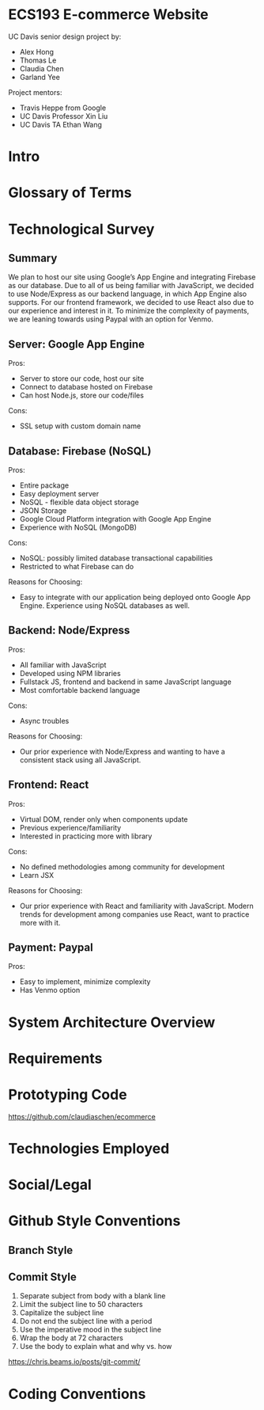 # ECS193 E-commerce Website

UC Davis senior design project by:

- Alex Hong
- Thomas Le
- Claudia Chen
- Garland Yee 

Project mentors: 

- Travis Heppe from Google
- UC Davis Professor Xin Liu  
- UC Davis TA Ethan Wang

# Intro

# Glossary of Terms

# Technological Survey

## Summary
We plan to host our site using Google’s App Engine and integrating Firebase as our database. Due to all of us being familiar with JavaScript, we decided to use Node/Express as our backend language, in which App Engine also supports. For our frontend framework, we decided to use React also due to our experience and interest in it. To minimize the complexity of payments, we are leaning towards using Paypal with an option for Venmo. 

## Server: Google App Engine
	
Pros:

- Server to store our code, host our site
- Connect to database hosted on Firebase
- Can host Node.js, store our code/files

Cons:

- SSL setup with custom domain name

## Database: Firebase (NoSQL)

Pros:

- Entire package
- Easy deployment server
- NoSQL - flexible data object storage
- JSON Storage
- Google Cloud Platform integration with Google App Engine
- Experience with NoSQL (MongoDB)

Cons:

- NoSQL: possibly limited database transactional capabilities
- Restricted to what Firebase can do

Reasons for Choosing: 

- Easy to integrate with our application being deployed onto Google App Engine. Experience using NoSQL databases as well. 

## Backend: Node/Express

Pros: 

- All familiar with JavaScript
- Developed using NPM libraries 
- Fullstack JS, frontend and backend in same JavaScript language
- Most comfortable backend language

Cons:

- Async troubles

Reasons for Choosing: 

- Our prior experience with Node/Express and wanting to have a consistent stack using all JavaScript. 

## Frontend: React

Pros:

- Virtual DOM, render only when components update
- Previous experience/familiarity
- Interested in practicing more with library

Cons:

- No defined methodologies among community for development
- Learn JSX

Reasons for Choosing: 

- Our prior experience with React and familiarity with JavaScript. Modern trends for development among companies use React, want to practice more with it. 


## Payment: Paypal 

Pros: 

- Easy to implement, minimize complexity
- Has Venmo option


# System Architecture Overview

# Requirements

# Prototyping Code
https://github.com/claudiaschen/ecommerce

# Technologies Employed

# Social/Legal



# Github Style Conventions

## Branch Style

## Commit Style
1. Separate subject from body with a blank line
2. Limit the subject line to 50 characters
3. Capitalize the subject line
4. Do not end the subject line with a period
5. Use the imperative mood in the subject line
6. Wrap the body at 72 characters
7. Use the body to explain what and why vs. how

https://chris.beams.io/posts/git-commit/


# Coding Conventions


